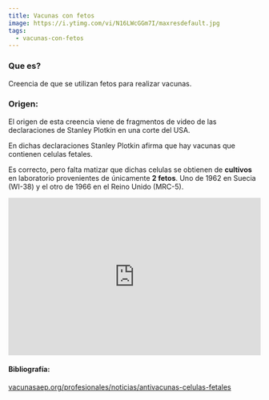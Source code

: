 ```yaml
---
title: Vacunas con fetos
image: https://i.ytimg.com/vi/N16LWcGGm7I/maxresdefault.jpg
tags: 
  - vacunas-con-fetos
---
```


### Que es?

Creencia de que se utilizan fetos para realizar vacunas.

### Origen:

El origen de esta creencia viene de fragmentos de video de las declaraciones de Stanley Plotkin en una corte del USA.

En dichas declaraciones Stanley Plotkin afirma que hay vacunas que contienen celulas fetales.

Es correcto, pero falta matizar que dichas celulas se obtienen de **cultivos** en laboratorio provenientes de únicamente **2 fetos**. Uno de 1962 en Suecia (WI-38) y el otro de 1966 en el Reino Unido (MRC-5).

<iframe width="560" height="315" style="max-width: 100%" src="https://www.youtube.com/embed/M3nnp9ZWAkk?start=746" frameborder="0" allow="accelerometer; autoplay; clipboard-write; encrypted-media; gyroscope; picture-in-picture" allowfullscreen></iframe>

#### Bibliografía:
[vacunasaep.org/profesionales/noticias/antivacunas-celulas-fetales](https://vacunasaep.org/profesionales/noticias/antivacunas-celulas-fetales)